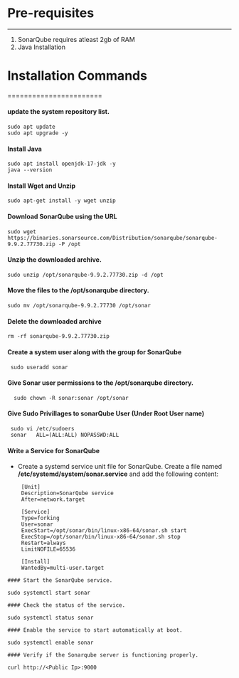# Pre-requisites
----------------
1. SonarQube requires atleast 2gb of RAM
2. Java Installation

# Installation Commands
=======================
#### update the system repository list.
   ```
   sudo apt update
   sudo apt upgrade -y
   ```
#### Install Java
   ```
   sudo apt install openjdk-17-jdk -y
   java --version
   ```
#### Install Wget and Unzip
   ```
   sudo apt-get install -y wget unzip
   ```
#### Download SonarQube using the URL
   ```
   sudo wget https://binaries.sonarsource.com/Distribution/sonarqube/sonarqube-9.9.2.77730.zip -P /opt
   ```
#### Unzip the downloaded archive.
   ```
   sudo unzip /opt/sonarqube-9.9.2.77730.zip -d /opt
   ```
#### Move the files to the **/opt/sonarqube** directory.
   ```
   sudo mv /opt/sonarqube-9.9.2.77730 /opt/sonar
   ```
#### Delete the downloaded archive
   ```
   rm -rf sonarqube-9.9.2.77730.zip
   ```
#### Create a system user along with the group for SonarQube
   ```
    sudo useradd sonar
   ```
#### Give Sonar user permissions to the **/opt/sonarqube** directory.
  ```
    sudo chown -R sonar:sonar /opt/sonar
  ```
#### Give Sudo Privillages to sonarQube User (Under Root User name)
   ```
    sudo vi /etc/sudoers
    sonar   ALL=(ALL:ALL) NOPASSWD:ALL
   ```
#### Write a Service for SonarQube
   - Create a systemd service unit file for SonarQube. Create a file named **/etc/systemd/system/sonar.service** and add the following content:
     ```
      [Unit]
      Description=SonarQube service
      After=network.target
      
      [Service]
      Type=forking
      User=sonar
      ExecStart=/opt/sonar/bin/linux-x86-64/sonar.sh start
      ExecStop=/opt/sonar/bin/linux-x86-64/sonar.sh stop
      Restart=always
      LimitNOFILE=65536
     
      [Install]
      WantedBy=multi-user.target
   ```  
#### Start the SonarQube service.
   ```
    sudo systemctl start sonar
   ```
#### Check the status of the service.
   ```
    sudo systemctl status sonar
   ```
#### Enable the service to start automatically at boot.
   ```
    sudo systemctl enable sonar
   ```
#### Verify if the Sonarqube server is functioning properly.
   ```
    curl http://<Public Ip>:9000
   ```
    




